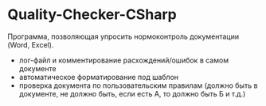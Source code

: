 # Quality-Checker-CSharp
Программа, позволяющая упросить нормоконтроль документации (Word, Excel).
- лог-файл и комментирование расхождений/ошибок в самом документе
- автоматическое форматирование под шаблон
- проверка документа по пользовательским правилам (должно быть в документе, не должно быть, если есть А, то должно быть Б и т.д.)
